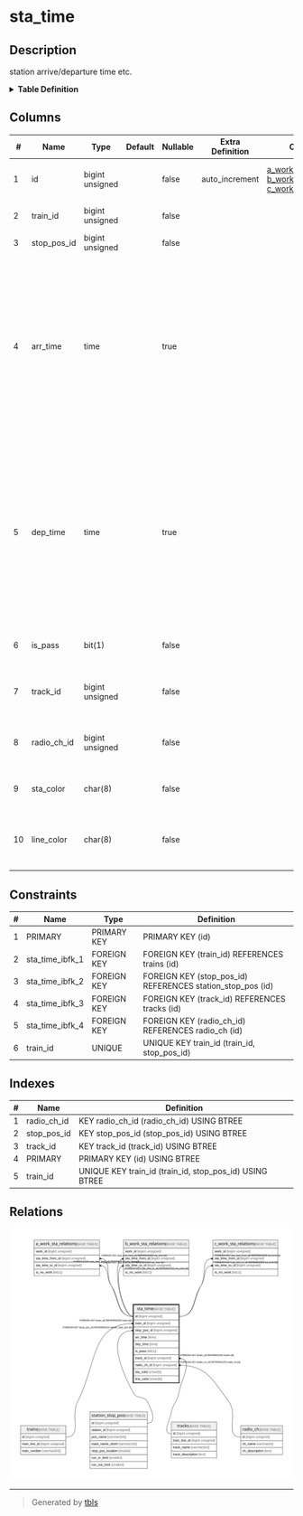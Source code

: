 # sta_time

## Description

station arrive/departure time etc.

<details>
<summary><strong>Table Definition</strong></summary>

```sql
CREATE TABLE `sta_time` (
  `id` bigint unsigned NOT NULL AUTO_INCREMENT COMMENT 'counter to identify each record',
  `train_id` bigint unsigned NOT NULL COMMENT 'target train record id',
  `stop_pos_id` bigint unsigned NOT NULL COMMENT 'stop position id',
  `arr_time` time DEFAULT NULL COMMENT 'arrive time (if NULL and set as stop station, the time will not be displayed) the value must be same or more than 0:00:00. And normally, it will be less than 28:00:00',
  `dep_time` time DEFAULT NULL COMMENT 'departure time (if NULL and set as stop station, the time will not be displayed) the value must be same or more than 0:00:00. And normally, it will be less than 28:00:00',
  `is_pass` bit(1) NOT NULL COMMENT 'whether passing this station',
  `track_id` bigint unsigned NOT NULL COMMENT 'track id that will run on to next station',
  `radio_ch_id` bigint unsigned NOT NULL COMMENT 'radio ch id that will use to next station',
  `sta_color` char(8) NOT NULL COMMENT 'station char display color',
  `line_color` char(8) NOT NULL COMMENT 'line color that will be displayed until next station',
  PRIMARY KEY (`id`),
  UNIQUE KEY `train_id` (`train_id`,`stop_pos_id`),
  KEY `stop_pos_id` (`stop_pos_id`),
  KEY `track_id` (`track_id`),
  KEY `radio_ch_id` (`radio_ch_id`),
  CONSTRAINT `sta_time_ibfk_1` FOREIGN KEY (`train_id`) REFERENCES `trains` (`id`) ON DELETE CASCADE,
  CONSTRAINT `sta_time_ibfk_2` FOREIGN KEY (`stop_pos_id`) REFERENCES `station_stop_pos` (`id`),
  CONSTRAINT `sta_time_ibfk_3` FOREIGN KEY (`track_id`) REFERENCES `tracks` (`id`),
  CONSTRAINT `sta_time_ibfk_4` FOREIGN KEY (`radio_ch_id`) REFERENCES `radio_ch` (`id`),
  CONSTRAINT `sta_time_chk_1` CHECK ((`arr_time` >= _latin1'00:00:00')),
  CONSTRAINT `sta_time_chk_2` CHECK ((`dep_time` >= _latin1'00:00:00'))
) ENGINE=InnoDB AUTO_INCREMENT=[Redacted by tbls] DEFAULT CHARSET=utf8mb4 COLLATE=utf8mb4_0900_ai_ci COMMENT='station arrive/departure time etc.'
```

</details>

## Columns

| # | Name | Type | Default | Nullable | Extra Definition | Children | Parents | Comment |
| - | ---- | ---- | ------- | -------- | ---------------- | -------- | ------- | ------- |
| 1 | id | bigint unsigned |  | false | auto_increment | [a_work_sta_relations](a_work_sta_relations.md) [b_work_sta_relations](b_work_sta_relations.md) [c_work_sta_relations](c_work_sta_relations.md) |  | counter to identify each record |
| 2 | train_id | bigint unsigned |  | false |  |  | [trains](trains.md) | target train record id |
| 3 | stop_pos_id | bigint unsigned |  | false |  |  | [station_stop_pos](station_stop_pos.md) | stop position id |
| 4 | arr_time | time |  | true |  |  |  | arrive time (if NULL and set as stop station, the time will not be displayed) the value must be same or more than 0:00:00. And normally, it will be less than 28:00:00 |
| 5 | dep_time | time |  | true |  |  |  | departure time (if NULL and set as stop station, the time will not be displayed) the value must be same or more than 0:00:00. And normally, it will be less than 28:00:00 |
| 6 | is_pass | bit(1) |  | false |  |  |  | whether passing this station |
| 7 | track_id | bigint unsigned |  | false |  |  | [tracks](tracks.md) | track id that will run on to next station |
| 8 | radio_ch_id | bigint unsigned |  | false |  |  | [radio_ch](radio_ch.md) | radio ch id that will use to next station |
| 9 | sta_color | char(8) |  | false |  |  |  | station char display color |
| 10 | line_color | char(8) |  | false |  |  |  | line color that will be displayed until next station |

## Constraints

| # | Name | Type | Definition |
| - | ---- | ---- | ---------- |
| 1 | PRIMARY | PRIMARY KEY | PRIMARY KEY (id) |
| 2 | sta_time_ibfk_1 | FOREIGN KEY | FOREIGN KEY (train_id) REFERENCES trains (id) |
| 3 | sta_time_ibfk_2 | FOREIGN KEY | FOREIGN KEY (stop_pos_id) REFERENCES station_stop_pos (id) |
| 4 | sta_time_ibfk_3 | FOREIGN KEY | FOREIGN KEY (track_id) REFERENCES tracks (id) |
| 5 | sta_time_ibfk_4 | FOREIGN KEY | FOREIGN KEY (radio_ch_id) REFERENCES radio_ch (id) |
| 6 | train_id | UNIQUE | UNIQUE KEY train_id (train_id, stop_pos_id) |

## Indexes

| # | Name | Definition |
| - | ---- | ---------- |
| 1 | radio_ch_id | KEY radio_ch_id (radio_ch_id) USING BTREE |
| 2 | stop_pos_id | KEY stop_pos_id (stop_pos_id) USING BTREE |
| 3 | track_id | KEY track_id (track_id) USING BTREE |
| 4 | PRIMARY | PRIMARY KEY (id) USING BTREE |
| 5 | train_id | UNIQUE KEY train_id (train_id, stop_pos_id) USING BTREE |

## Relations

![er](sta_time.svg)

---

> Generated by [tbls](https://github.com/k1LoW/tbls)
